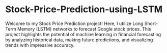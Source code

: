 # Stock-Price-Prediction-using-LSTM
Welcome to my Stock Price Prediction project! Here, I utilize Long Short-Term Memory (LSTM) networks to forecast Google stock prices. This project highlights the potential of machine learning in financial forecasting by analyzing historical data, making future predictions, and visualizing trends with impressive accuracy.
